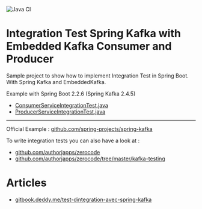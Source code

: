 ![Java CI](https://github.com/Kevded/integration-test-spring-kafka-with-embedded-kafka-consumer-and-producer/workflows/Java%20CI/badge.svg)

# Integration Test Spring Kafka with Embedded Kafka Consumer and Producer

Sample project to show how to implement Integration Test in Spring Boot. With Spring Kafka and EmbeddedKafka.

Example with Spring Boot 2.2.6 (Spring Kafka 2.4.5)

- [ConsumerServiceIntegrationTest.java](src/test/java/com/example/integrationtestspringkafka/service/ConsumerServiceIntegrationTest.java)
- [ProducerServiceIntegrationTest.java](src/test/java/com/example/integrationtestspringkafka/service/ProducerServiceIntegrationTest.java)

---

Official Example : [github.com/spring-projects/spring-kafka](https://github.com/spring-projects/spring-kafka)

To write integration tests you can also have a look at :

- [github.com/authorjapps/zerocode](https://github.com/authorjapps/zerocode)
- [github.com/authorjapps/zerocode/tree/master/kafka-testing](https://github.com/authorjapps/zerocode/tree/master/kafka-testing)

# Articles

- [gitbook.deddy.me/test-dintegration-avec-spring-kafka](https://gitbook.deddy.me/test-dintegration-avec-spring-kafka)